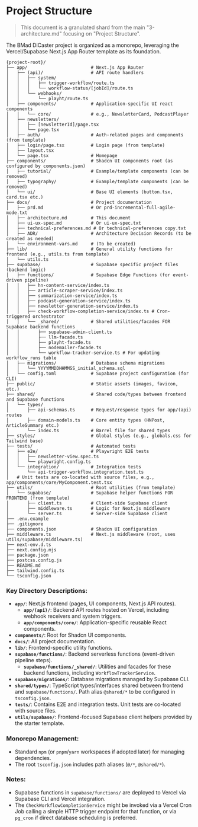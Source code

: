 # Project Structure

> This document is a granulated shard from the main "3-architecture.md" focusing on "Project Structure".

The BMad DiCaster project is organized as a monorepo, leveraging the Vercel/Supabase Next.js App Router template as its foundation.

```plaintext
{project-root}/
├── app/                        # Next.js App Router
│   ├── (api)/                  # API route handlers
│   │   ├── system/
│   │   │   ├── trigger-workflow/route.ts
│   │   │   └── workflow-status/[jobId]/route.ts
│   │   └── webhooks/
│   │       └── playht/route.ts
│   ├── components/             # Application-specific UI react components
│   │   └── core/               # e.g., NewsletterCard, PodcastPlayer
│   ├── newsletters/
│   │   ├── [newsletterId]/page.tsx
│   │   └── page.tsx
│   ├── auth/                   # Auth-related pages and components (from template)
│   ├── login/page.tsx          # Login page (from template)
│   ├── layout.tsx
│   └── page.tsx                # Homepage
├── components/                 # Shadcn UI components root (as configured by components.json)
│   ├── tutorial/               # Example/template components (can be removed)
│   ├── typography/             # Example/template components (can be removed)
│   └── ui/                     # Base UI elements (button.tsx, card.tsx etc.)
├── docs/                       # Project documentation
│   ├── prd.md                  # Or prd-incremental-full-agile-mode.txt
│   ├── architecture.md         # This document
│   ├── ui-ux-spec.md           # Or ui-ux-spec.txt
│   ├── technical-preferences.md # Or technical-preferences copy.txt
│   ├── ADR/                    # Architecture Decision Records (to be created as needed)
│   └── environment-vars.md     # (To be created)
├── lib/                        # General utility functions for frontend (e.g., utils.ts from template)
│   └── utils.ts
├── supabase/                   # Supabase specific project files (backend logic)
│   ├── functions/              # Supabase Edge Functions (for event-driven pipeline)
│   │   ├── hn-content-service/index.ts
│   │   ├── article-scraper-service/index.ts
│   │   ├── summarization-service/index.ts
│   │   ├── podcast-generation-service/index.ts
│   │   ├── newsletter-generation-service/index.ts
│   │   ├── check-workflow-completion-service/index.ts # Cron-triggered orchestrator
│   │   └── _shared/            # Shared utilities/facades FOR Supabase backend functions
│   │       ├── supabase-admin-client.ts
│   │       ├── llm-facade.ts
│   │       ├── playht-facade.ts
│   │       ├── nodemailer-facade.ts
│   │       └── workflow-tracker-service.ts # For updating workflow_runs table
│   ├── migrations/             # Database schema migrations
│   │   └── YYYYMMDDHHMMSS_initial_schema.sql
│   └── config.toml             # Supabase project configuration (for CLI)
├── public/                     # Static assets (images, favicon, etc.)
├── shared/                     # Shared code/types between frontend and Supabase functions
│   └── types/
│       ├── api-schemas.ts      # Request/response types for app/(api) routes
│       ├── domain-models.ts    # Core entity types (HNPost, ArticleSummary etc.)
│       └── index.ts            # Barrel file for shared types
├── styles/                     # Global styles (e.g., globals.css for Tailwind base)
├── tests/                      # Automated tests
│   ├── e2e/                    # Playwright E2E tests
│   │   ├── newsletter-view.spec.ts
│   │   └── playwright.config.ts
│   └── integration/            # Integration tests
│       └── api-trigger-workflow.integration.test.ts
│   # Unit tests are co-located with source files, e.g., app/components/core/MyComponent.test.tsx
├── utils/                      # Root utilities (from template)
│   └── supabase/               # Supabase helper functions FOR FRONTEND (from template)
│       ├── client.ts           # Client-side Supabase client
│       ├── middleware.ts       # Logic for Next.js middleware
│       └── server.ts           # Server-side Supabase client
├── .env.example
├── .gitignore
├── components.json             # Shadcn UI configuration
├── middleware.ts               # Next.js middleware (root, uses utils/supabase/middleware.ts)
├── next-env.d.ts
├── next.config.mjs
├── package.json
├── postcss.config.js
├── README.md
├── tailwind.config.ts
└── tsconfig.json
```

### Key Directory Descriptions:

- **`app/`**: Next.js frontend (pages, UI components, Next.js API routes).
  - **`app/(api)/`**: Backend API routes hosted on Vercel, including webhook receivers and system triggers.
  - **`app/components/core/`**: Application-specific reusable React components.
- **`components/`**: Root for Shadcn UI components.
- **`docs/`**: All project documentation.
- **`lib/`**: Frontend-specific utility functions.
- **`supabase/functions/`**: Backend serverless functions (event-driven pipeline steps).
  - **`supabase/functions/_shared/`**: Utilities and facades for these backend functions, including `WorkflowTrackerService`.
- **`supabase/migrations/`**: Database migrations managed by Supabase CLI.
- **`shared/types/`**: TypeScript types/interfaces shared between frontend and `supabase/functions/`. Path alias `@shared/*` to be configured in `tsconfig.json`.
- **`tests/`**: Contains E2E and integration tests. Unit tests are co-located with source files.
- **`utils/supabase/`**: Frontend-focused Supabase client helpers provided by the starter template.

### Monorepo Management:

- Standard `npm` (or `pnpm`/`yarn` workspaces if adopted later) for managing dependencies.
- The root `tsconfig.json` includes path aliases (`@/*`, `@shared/*`).

### Notes:

- Supabase functions in `supabase/functions/` are deployed to Vercel via Supabase CLI and Vercel integration.
- The `CheckWorkflowCompletionService` might be invoked via a Vercel Cron Job calling a simple HTTP trigger endpoint for that function, or via `pg_cron` if direct database scheduling is preferred.
